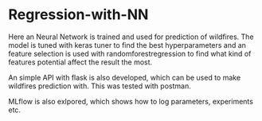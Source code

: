 # Regression-with-NN

Here an Neural Network is trained and used for prediction of wildfires. 
The model is tuned with keras tuner to find the best hyperparameters and an feature selection is used with randomforestregression to find what kind of features potential affect the result the most. 

An simple API with flask is also developed, which can be used to make wildfires prediction with. This was tested with postman. 

MLflow is also exlpored, which shows how to log parameters, experiments etc. 
